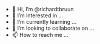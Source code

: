 - 👋 Hi, I’m @richardtbruun
- 👀 I’m interested in ...
- 🌱 I’m currently learning ...
- 💞️ I’m looking to collaborate on ...
- 📫 How to reach me ...

<!---
richardtbruun/richardtbruun is a ✨ special ✨ repository because its `README.md` (this file) appears on your GitHub profile.
You can click the Preview link to take a look at your changes.
--->
